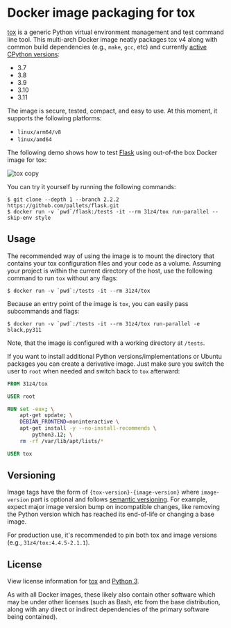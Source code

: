 # Docker image packaging for tox

[tox](https://tox.wiki) is a generic Python virtual environment management and test command line tool.
This multi-arch Docker image neatly packages tox v4 along with common build dependencies (e.g., `make`, `gcc`, etc) and currently [active CPython versions](https://devguide.python.org/versions/#status-of-python-versions):
* 3.7
* 3.8
* 3.9
* 3.10
* 3.11

The image is secure, tested, compact, and easy to use.
At this moment, it supports the following platforms:
* `linux/arm64/v8`
* `linux/amd64`

The following demo shows how to test [Flask](https://github.com/pallets/flask) using out-of-the box Docker image for tox:

![tox copy](https://user-images.githubusercontent.com/3657959/217558483-db24bc8e-c0f1-4591-9be0-1a19d1d48c7d.gif)

You can try it yourself by running the following commands:

```
$ git clone --depth 1 --branch 2.2.2 https://github.com/pallets/flask.git
$ docker run -v `pwd`/flask:/tests -it --rm 31z4/tox run-parallel --skip-env style
```

## Usage

The recommended way of using the image is to mount the directory that contains your tox configuration files and your code as a volume.
Assuming your project is within the current directory of the host, use the following command to run `tox` without any flags:

	$ docker run -v `pwd`:/tests -it --rm 31z4/tox

Because an entry point of the image is `tox`, you can easily pass subcommands and flags:

	$ docker run -v `pwd`:/tests -it --rm 31z4/tox run-parallel -e black,py311

Note, that the image is configured with a working directory at `/tests`.

If you want to install additional Python versions/implementations or Ubuntu packages you can create a derivative image.
Just make sure you switch the user to `root` when needed and switch back to `tox` afterward:

```Dockerfile
FROM 31z4/tox

USER root

RUN set -eux; \
    apt-get update; \
    DEBIAN_FRONTEND=noninteractive \
    apt-get install -y --no-install-recommends \
        python3.12; \
    rm -rf /var/lib/apt/lists/*

USER tox
```

## Versioning

Image tags have the form of `{tox-version}-{image-version}` where `image-version` part is optional and follows [semantic versioning](https://semver.org).
For example, expect major image version bump on incompatible changes, like removing the Python version which has reached its end-of-life or changing a base image.

For production use, it's recommended to pin both tox and image versions (e.g., `31z4/tox:4.4.5-2.1.1`).

## License

View license information for [tox](https://github.com/tox-dev/tox/blob/main/LICENSE) and [Python 3](https://docs.python.org/3/license.html).

As with all Docker images, these likely also contain other software which may be under other licenses (such as Bash, etc from the base distribution, along with any direct or indirect dependencies of the primary software being contained).
